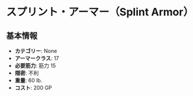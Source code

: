 # スプリント・アーマー（Splint Armor）

## 基本情報
- **カテゴリー**: None
- **アーマークラス**: 17
- **必要筋力**: 筋力 15
- **隠密**: 不利
- **重量**: 60 lb.
- **コスト**: 200 GP
